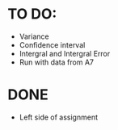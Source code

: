 # TO DO:
+ Variance 
+ Confidence interval
+ Intergral and Intergral Error
+ Run with data from A7

# DONE
+ Left side of assignment
